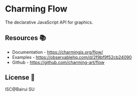 # Charming Flow

The declarative JavaScript API for graphics.

## Resources 📚

- Documentation - https://charmingjs.org/flow/
- Examples - https://observablehq.com/d/2f9bf9f52cb24090
- Github - https://github.com/charming-art/flow

## License 📄

ISC@Bairui SU
